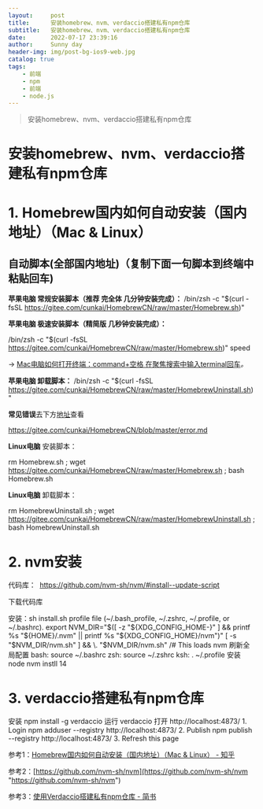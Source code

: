 ```yaml
---
layout:     post
title:      安装homebrew、nvm、verdaccio搭建私有npm仓库
subtitle:   安装homebrew、nvm、verdaccio搭建私有npm仓库
date:       2022-07-17 23:39:16
author:     Sunny day
header-img: img/post-bg-ios9-web.jpg
catalog: true
tags:
    - 前端
    - npm
    - 前端
    - node.js
---
```


>安装homebrew、nvm、verdaccio搭建私有npm仓库

# 安装homebrew、nvm、verdaccio搭建私有npm仓库


# 1. Homebrew国内如何自动安装（国内地址）（Mac & Linux）

## 自动脚本(全部国内地址)（复制下面一句脚本到终端中粘贴回车)

**苹果电脑 常规安装脚本（推荐 完全体 几分钟安装完成）：**
/bin/zsh -c "$(curl -fsSL https://gitee.com/cunkai/HomebrewCN/raw/master/Homebrew.sh)"

**苹果电脑 极速安装脚本（精简版 几秒钟安装完成）：**

/bin/zsh -c "$(curl -fsSL https://gitee.com/cunkai/HomebrewCN/raw/master/Homebrew.sh)" speed

-> [Mac电脑如何打开终端：command+空格 在聚焦搜索中输入terminal回车](https://link.zhihu.com/?target=https%3A//support.apple.com/zh-cn/guide/terminal/apd5265185d-f365-44cb-8b09-71a064a42125/mac "Mac电脑如何打开终端：command+空格 在聚焦搜索中输入terminal回车")*。*

**苹果电脑 卸载脚本：**
/bin/zsh -c "$(curl -fsSL https://gitee.com/cunkai/HomebrewCN/raw/master/HomebrewUninstall.sh)"

**常见错误**去下方[地址](https://link.zhihu.com/?target=https%3A//gitee.com/cunkai/HomebrewCN/blob/master/error.md "地址")查看

https://gitee.com/cunkai/HomebrewCN/blob/master/error.md

**Linux电脑** 安装脚本：

rm Homebrew.sh ; wget https://gitee.com/cunkai/HomebrewCN/raw/master/Homebrew.sh ; bash Homebrew.sh

**Linux电脑** 卸载脚本：

rm HomebrewUninstall.sh ; wget https://gitee.com/cunkai/HomebrewCN/raw/master/HomebrewUninstall.sh ; bash HomebrewUninstall.sh

# 2. nvm安装

代码库： 
https://github.com/nvm-sh/nvm/#install--update-script

下载代码库

安装：sh install.sh profile file (~/.bash_profile, ~/.zshrc, ~/.profile, or ~/.bashrc). export NVM_DIR="$([ -z "${XDG_CONFIG_HOME-}" ] && printf %s "${HOME}/.nvm" || printf %s "${XDG_CONFIG_HOME}/nvm")" [ -s "$NVM_DIR/nvm.sh" ] && \. "$NVM_DIR/nvm.sh" /# This loads nvm 刷新全局配置 bash: source ~/.bashrc zsh: source ~/.zshrc ksh: . ~/.profile 安装node nvm instll 14

# 3. verdaccio搭建私有npm仓库

安装 npm install -g verdaccio 运行 verdaccio 打开 http://localhost:4873/ 1. Login npm adduser --registry http://localhost:4873/ 2. Publish npm publish --registry http://localhost:4873/ 3. Refresh this page

参考1：[Homebrew国内如何自动安装（国内地址）（Mac & Linux） - 知乎](https://zhuanlan.zhihu.com/p/111014448 "Homebrew国内如何自动安装（国内地址）（Mac & Linux） - 知乎")

参考2：[https://github.com/nvm-sh/nvm](https://github.com/nvm-sh/nvm "https://github.com/nvm-sh/nvm")

参考3：[使用Verdaccio搭建私有npm仓库 - 简书](https://www.jianshu.com/p/a13dd18782cf "使用Verdaccio搭建私有npm仓库 - 简书")

